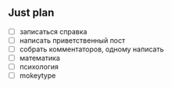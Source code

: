 ## Just plan
- [ ] записаться справка
- [ ] написать приветственный пост
- [ ] собрать комментаторов, одному написать
- [ ] математика
- [ ] психология
- [ ] mokeytype
